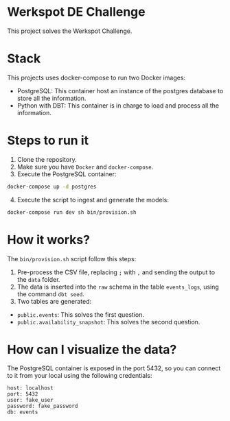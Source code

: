 # Werkspot DE Challenge

This project solves the Werkspot Challenge.

# Stack

This projects uses docker-compose to run two Docker images:

- PostgreSQL: This container host an instance of the postgres database to store all the information.
- Python with DBT: This container is in charge to load and process all the information.

# Steps to run it

1. Clone the repository.
2. Make sure you have `Docker` and `docker-compose`.
3. Execute the PostgreSQL container:
```bash
docker-compose up -d postgres
```
4. Execute the script to ingest and generate the models:
```bash
docker-compose run dev sh bin/provision.sh
```

# How it works?

The `bin/provision.sh` script follow this steps:

1. Pre-process the CSV file, replacing `;` with `,` and sending the output to the `data` folder.
2. The data is inserted into the `raw` schema in the table `events_logs`, using the command `dbt seed`.
3. Two tables are generated:
- `public.events`: This solves the first question.
- `public.availability_snapshot`: This solves the second question.


# How can I visualize the data?

The PostgreSQL container is exposed in the port 5432, so you can connect to it from your local using the following credentials:
```
host: localhost
port: 5432
user: fake_user
password: fake_password
db: events
```
